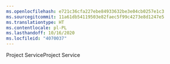 ```yaml
---
ms.openlocfilehash: e721c36cfa227ebe84933632be3e04cb0257e1c3
ms.sourcegitcommit: 11a61db54119503e82faec5f99c4273e8d1247e5
ms.translationtype: HT
ms.contentlocale: pl-PL
ms.lasthandoff: 10/16/2020
ms.locfileid: "4070037"
---
```

<span data-ttu-id="5fcbd-101">Project Service</span><span class="sxs-lookup"><span data-stu-id="5fcbd-101">Project Service</span></span>
